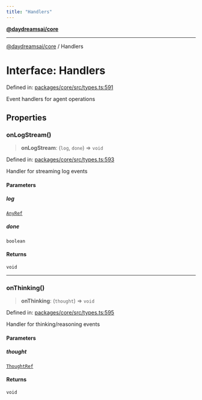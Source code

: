 ```yaml
---
title: "Handlers"
---
```


[**@daydreamsai/core**](./api-reference.md)

***

[@daydreamsai/core](./api-reference.md) / Handlers

# Interface: Handlers

Defined in: [packages/core/src/types.ts:591](https://github.com/dojoengine/daydreams/blob/877d54c3d7a1ffa2e1fe799ae3402216c969af05/packages/core/src/types.ts#L591)

Event handlers for agent operations

## Properties

### onLogStream()

> **onLogStream**: (`log`, `done`) => `void`

Defined in: [packages/core/src/types.ts:593](https://github.com/dojoengine/daydreams/blob/877d54c3d7a1ffa2e1fe799ae3402216c969af05/packages/core/src/types.ts#L593)

Handler for streaming log events

#### Parameters

##### log

[`AnyRef`](./AnyRef.md)

##### done

`boolean`

#### Returns

`void`

***

### onThinking()

> **onThinking**: (`thought`) => `void`

Defined in: [packages/core/src/types.ts:595](https://github.com/dojoengine/daydreams/blob/877d54c3d7a1ffa2e1fe799ae3402216c969af05/packages/core/src/types.ts#L595)

Handler for thinking/reasoning events

#### Parameters

##### thought

[`ThoughtRef`](./ThoughtRef.md)

#### Returns

`void`

